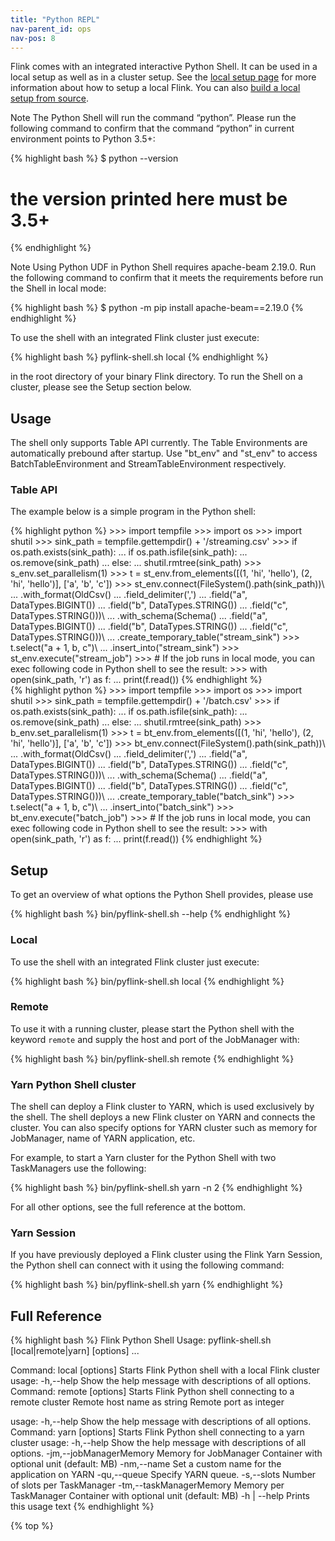 ```yaml
---
title: "Python REPL"
nav-parent_id: ops
nav-pos: 8
---
```

<!--
Licensed to the Apache Software Foundation (ASF) under one
or more contributor license agreements.  See the NOTICE file
distributed with this work for additional information
regarding copyright ownership.  The ASF licenses this file
to you under the Apache License, Version 2.0 (the
"License"); you may not use this file except in compliance
with the License.  You may obtain a copy of the License at

  http://www.apache.org/licenses/LICENSE-2.0

Unless required by applicable law or agreed to in writing,
software distributed under the License is distributed on an
"AS IS" BASIS, WITHOUT WARRANTIES OR CONDITIONS OF ANY
KIND, either express or implied.  See the License for the
specific language governing permissions and limitations
under the License.
-->

Flink comes with an integrated interactive Python Shell.
It can be used in a local setup as well as in a cluster setup.
See the [local setup page](deployment/local.html) for more information about how to setup a local Flink.
You can also [build a local setup from source](../flinkDev/building.html).

<span class="label label-info">Note</span> The Python Shell will run the command “python”. Please run the following command to confirm that the command “python” in current environment points to Python 3.5+:

{% highlight bash %}
$ python --version
# the version printed here must be 3.5+
{% endhighlight %}

<span class="label label-info">Note</span> Using Python UDF in Python Shell requires apache-beam 2.19.0. Run the following command to confirm that it meets the requirements before run the Shell in local mode:

{% highlight bash %}
$ python -m pip install apache-beam==2.19.0
{% endhighlight %}

To use the shell with an integrated Flink cluster just execute:

{% highlight bash %}
pyflink-shell.sh local
{% endhighlight %}

in the root directory of your binary Flink directory. To run the Shell on a
cluster, please see the Setup section below.

## Usage

The shell only supports Table API currently.
The Table Environments are automatically prebound after startup. 
Use "bt_env" and "st_env" to access BatchTableEnvironment and StreamTableEnvironment respectively.

### Table API

The example below is a simple program in the Python shell:
<div class="codetabs" markdown="1">
<div data-lang="stream" markdown="1">
{% highlight python %}
>>> import tempfile
>>> import os
>>> import shutil
>>> sink_path = tempfile.gettempdir() + '/streaming.csv'
>>> if os.path.exists(sink_path):
...     if os.path.isfile(sink_path):
...         os.remove(sink_path)
...     else:
...         shutil.rmtree(sink_path)
>>> s_env.set_parallelism(1)
>>> t = st_env.from_elements([(1, 'hi', 'hello'), (2, 'hi', 'hello')], ['a', 'b', 'c'])
>>> st_env.connect(FileSystem().path(sink_path))\
...     .with_format(OldCsv()
...         .field_delimiter(',')
...         .field("a", DataTypes.BIGINT())
...         .field("b", DataTypes.STRING())
...         .field("c", DataTypes.STRING()))\
...     .with_schema(Schema()
...         .field("a", DataTypes.BIGINT())
...         .field("b", DataTypes.STRING())
...         .field("c", DataTypes.STRING()))\
...     .create_temporary_table("stream_sink")
>>> t.select("a + 1, b, c")\
...     .insert_into("stream_sink")
>>> st_env.execute("stream_job")
>>> # If the job runs in local mode, you can exec following code in Python shell to see the result:
>>> with open(sink_path, 'r') as f:
...     print(f.read())
{% endhighlight %}
</div>
<div data-lang="batch" markdown="1">
{% highlight python %}
>>> import tempfile
>>> import os
>>> import shutil
>>> sink_path = tempfile.gettempdir() + '/batch.csv'
>>> if os.path.exists(sink_path):
...     if os.path.isfile(sink_path):
...         os.remove(sink_path)
...     else:
...         shutil.rmtree(sink_path)
>>> b_env.set_parallelism(1)
>>> t = bt_env.from_elements([(1, 'hi', 'hello'), (2, 'hi', 'hello')], ['a', 'b', 'c'])
>>> bt_env.connect(FileSystem().path(sink_path))\
...     .with_format(OldCsv()
...         .field_delimiter(',')
...         .field("a", DataTypes.BIGINT())
...         .field("b", DataTypes.STRING())
...         .field("c", DataTypes.STRING()))\
...     .with_schema(Schema()
...         .field("a", DataTypes.BIGINT())
...         .field("b", DataTypes.STRING())
...         .field("c", DataTypes.STRING()))\
...     .create_temporary_table("batch_sink")
>>> t.select("a + 1, b, c")\
...     .insert_into("batch_sink")
>>> bt_env.execute("batch_job")
>>> # If the job runs in local mode, you can exec following code in Python shell to see the result:
>>> with open(sink_path, 'r') as f:
...     print(f.read())
{% endhighlight %}
</div>
</div>

## Setup

To get an overview of what options the Python Shell provides, please use

{% highlight bash %}
bin/pyflink-shell.sh --help
{% endhighlight %}

### Local

To use the shell with an integrated Flink cluster just execute:

{% highlight bash %}
bin/pyflink-shell.sh local
{% endhighlight %}


### Remote

To use it with a running cluster, please start the Python shell with the keyword `remote`
and supply the host and port of the JobManager with:

{% highlight bash %}
bin/pyflink-shell.sh remote <hostname> <portnumber>
{% endhighlight %}

### Yarn Python Shell cluster

The shell can deploy a Flink cluster to YARN, which is used exclusively by the
shell.
The shell deploys a new Flink cluster on YARN and connects the
cluster. You can also specify options for YARN cluster such as memory for
JobManager, name of YARN application, etc.

For example, to start a Yarn cluster for the Python Shell with two TaskManagers
use the following:

{% highlight bash %}
bin/pyflink-shell.sh yarn -n 2
{% endhighlight %}

For all other options, see the full reference at the bottom.


### Yarn Session

If you have previously deployed a Flink cluster using the Flink Yarn Session,
the Python shell can connect with it using the following command:

{% highlight bash %}
bin/pyflink-shell.sh yarn
{% endhighlight %}


## Full Reference

{% highlight bash %}
Flink Python Shell
Usage: pyflink-shell.sh [local|remote|yarn] [options] <args>...

Command: local [options]
Starts Flink Python shell with a local Flink cluster
usage:
     -h,--help   Show the help message with descriptions of all options.
Command: remote [options] <host> <port>
Starts Flink Python shell connecting to a remote cluster
  <host>
        Remote host name as string
  <port>
        Remote port as integer

usage:
     -h,--help   Show the help message with descriptions of all options.
Command: yarn [options]
Starts Flink Python shell connecting to a yarn cluster
usage:
     -h,--help                       Show the help message with descriptions of
                                     all options.
     -jm,--jobManagerMemory <arg>    Memory for JobManager Container with
                                     optional unit (default: MB)
     -nm,--name <arg>                Set a custom name for the application on
                                     YARN
     -qu,--queue <arg>               Specify YARN queue.
     -s,--slots <arg>                Number of slots per TaskManager
     -tm,--taskManagerMemory <arg>   Memory per TaskManager Container with
                                     optional unit (default: MB)
-h | --help
      Prints this usage text
{% endhighlight %}

{% top %}

